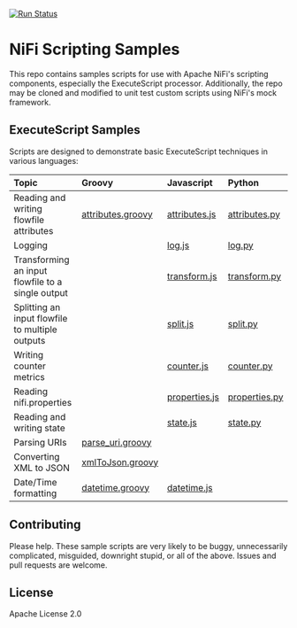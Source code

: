[![Run Status](https://api.shippable.com/projects/57eb01226fb4bc0e008f0352/badge?branch=master)](https://app.shippable.com/projects/57eb01226fb4bc0e008f0352)

# NiFi Scripting Samples
This repo contains samples scripts for use with Apache NiFi's scripting components, especially the ExecuteScript processor.
Additionally, the repo may be cloned and modified to unit test custom scripts using NiFi's mock framework.

## ExecuteScript Samples
Scripts are designed to demonstrate basic ExecuteScript techniques in various languages:

| Topic | Groovy | Javascript | Python |
| :--- | :--- | :--- | :--- |
| Reading and writing flowfile attributes | [attributes.groovy](src/test/resources/executescript/attributes/attributes.groovy) | [attributes.js](src/test/resources/executescript/attributes/attributes.js) | [attributes.py](src/test/resources/executescript/attributes/attributes.py) |
| Logging | | [log.js](src/test/resources/executescript/log/log.js) | [log.py](src/test/resources/executescript/log/log.py) |
| Transforming an input flowfile to a single output | | [transform.js](src/test/resources/executescript/content/transform.js) | [transform.py](src/test/resources/executescript/content/transform.py) |
| Splitting an input flowfile to multiple outputs | | [split.js](src/test/resources/executescript/content/split.js) | [split.py](src/test/resources/executescript/content/split.py) |
| Writing counter metrics | | [counter.js](src/test/resources/executescript/counter/counter.js) | [counter.py](src/test/resources/executescript/counter/counter.py) |
| Reading nifi.properties | | [properties.js](src/test/resources/executescript/properties/properties.js) | [properties.py](src/test/resources/executescript/properties/properties.py) |
| Reading and writing state | | [state.js](src/test/resources/executescript/state/state.js) | [state.py](src/test/resources/executescript/state/state.py) |
| Parsing URIs | [parse_uri.groovy](src/test/resources/executescript/misc/parse_uri.groovy) | | |
| Converting XML to JSON | [xmlToJson.groovy](src/test/resources/executescript/content/xml-to-json/xmlToJson.groovy) | | |
| Date/Time formatting | [datetime.groovy](src/test/resources/executescript/content/datetime.groovy) | [datetime.js](src/test/resources/executescript/content/datetime.js) | |

## Contributing
Please help.  These sample scripts are very likely to be buggy, unnecessarily complicated, misguided, downright stupid, or all of the above.
Issues and pull requests are welcome.

## License
Apache License 2.0
